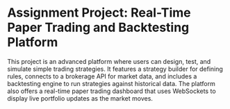 # Assignment Project: Real-Time Paper Trading and Backtesting Platform

This project is an advanced platform where users can design, test, and simulate simple trading strategies. It features a strategy builder for defining rules, connects to a brokerage API for market data, and includes a backtesting engine to run strategies against historical data. The platform also offers a real-time paper trading dashboard that uses WebSockets to display live portfolio updates as the market moves.
